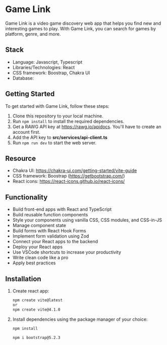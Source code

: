 # Game Link

Game Link is a video game discovery web app that helps you find new and interesting games to play. With Game Link, you can search for games by platform, genre, and more.

## Stack

- Language: Javascript, Typescript
- Libraries/Technologies: React
- CSS framework: Boostrap, Chakra UI
- Database:

## Getting Started

To get started with Game Link, follow these steps:

1. Clone this repository to your local machine.
2. Run `npm install` to install the required dependencies.
3. Get a RAWG API key at https://rawg.io/apidocs. You'll have to create an account first.
4. Add the API key to **src/services/api-client.ts**
5. Run `npm run dev` to start the web server.

## Resource

- Chakra UI: https://chakra-ui.com/getting-started/vite-guide
- CSS framework: Boostrap (https://getbootstrap.com/)
- React icons: https://react-icons.github.io/react-icons/

## Functionality

- Build front-end apps with React and TypeScript
- Build reusable function components
- Style your components using vanilla CSS, CSS modules, and CSS-in-JS
- Manage component state
- Build forms with React Hook Forms
- Implement form validation using Zod
- Connect your React apps to the backend
- Deploy your React apps
- Use VSCode shortcuts to increase your productivity
- Write clean code like a pro
- Apply best practices

## Installation

1. Create react app:

   ```bash
   npm create vite@latest
   or
   npm create vite@4.1.0
   ```

2. Install dependencies using the package manager of your choice:

   ```bash
   npm install

   npm i bootstrap@5.2.3
   ```
